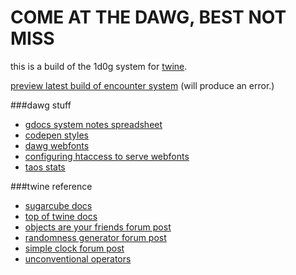 COME AT THE DAWG, BEST NOT MISS
==========

this is a build of the 1d0g system for <a href="http://twinery.org/">twine</a>. 

<a href="http://htmlpreview.github.io/?https://github.com/shuuki/1dog-twine/blob/master/1dog.html">preview latest build of encounter system</a> (will produce an error.)

###dawg stuff
- <a href="https://docs.google.com/spreadsheets/d/1C0iNMtiu_K4ef8i1-59mJp2KN7WlEbf_LwtkkoEMim8">gdocs system notes spreadsheet</a>
- <a href="http://codepen.io/somethingformed/pen/xbxNmx">codepen styles</a>
- <a href="http://www.oxru.in/remote/dawg-webfonts/styles.css">dawg webfonts</a>
 - <a href="http://davidwalsh.name/cdn-fonts">configuring htaccess to serve webfonts</a>
- <a href="http://alltowndata.com/living-in/Taos-New-Mexico">taos stats</a>

###twine reference
- <a href="http://www.motoslave.net/sugarcube/docs/">sugarcube docs</a>
- <a href="http://twinery.org/wiki/start">top of twine docs</a>
 - <a href="http://twinery.org/forum/index.php/topic,1516.0.html">objects are your friends forum post</a>
 - <a href="http://twinery.org/forum/index.php/topic,1970.msg5380.html#msg5380">randomness generator forum post</a>
 - <a href="http://twinery.org/forum/index.php/topic,1861.msg4939.html#msg4939">simple clock forum post</a>
- <a href="http://www.glorioustrainwrecks.com/node/5081">unconventional operators</a>
